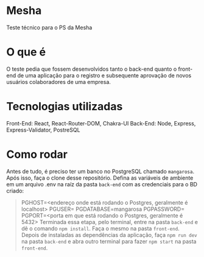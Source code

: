 # Mesha
Teste técnico para o PS da Mesha

# O que é
O teste pedia que fossem desenvolvidos tanto o back-end quanto o front-end de uma aplicação para o registro e subsequente aprovação de novos usuários colaboradores de uma empresa.

# Tecnologias utilizadas
Front-End: React, React-Router-DOM, Chakra-UI
Back-End: Node, Express, Express-Validator, PostreSQL

# Como rodar
Antes de tudo, é preciso ter um banco no PostgreSQL chamado `mangarosa`. 
Após isso, faça o clone desse repositório. Defina as variáveis de ambiente em um arquivo .env na raíz da pasta `back-end` com as credenciais para o BD criado:
> PGHOST=<endereço onde está rodando o Postgres, geralmente é localhost>
> PGUSER=<nome do owner do BD criado>
> PGDATABASE=mangarosa
> PGPASSWORD=<password do owner do BD criado>
> PGPORT=<porta em que está rodando o Postgres, geralmente é 5432>
Terminada essa etapa, pelo terminal, entre na pasta `back-end` e dê o comando `npm install`. Faça o mesmo na pasta `front-end`.
Depois de instaladas as dependências da aplicação, faça `npm run dev` na pasta `back-end` e abra outro terminal para fazer `npm start` na pasta `front-end`.
